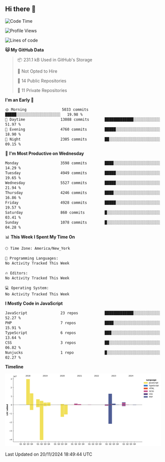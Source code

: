 ## Hi there 👋

<!--START_SECTION:waka-->
![Code Time](http://img.shields.io/badge/Code%20Time-313%20hrs%201%20min-blue)

![Profile Views](http://img.shields.io/badge/Profile%20Views-0-blue)

![Lines of code](https://img.shields.io/badge/From%20Hello%20World%20I%27ve%20Written-80.2%20million%20lines%20of%20code-blue)

**🐱 My GitHub Data** 

> 📦 231.1 kB Used in GitHub's Storage 
 > 
> 🚫 Not Opted to Hire
 > 
> 📜 14 Public Repositories 
 > 
> 🔑 11 Private Repositories 
 > 
**I'm an Early 🐤** 

```text
🌞 Morning                5033 commits        █████░░░░░░░░░░░░░░░░░░░░   19.98 % 
🌆 Daytime                13088 commits       █████████████░░░░░░░░░░░░   51.97 % 
🌃 Evening                4760 commits        █████░░░░░░░░░░░░░░░░░░░░   18.90 % 
🌙 Night                  2305 commits        ██░░░░░░░░░░░░░░░░░░░░░░░   09.15 % 
```
📅 **I'm Most Productive on Wednesday** 

```text
Monday                   3598 commits        ████░░░░░░░░░░░░░░░░░░░░░   14.29 % 
Tuesday                  4949 commits        █████░░░░░░░░░░░░░░░░░░░░   19.65 % 
Wednesday                5527 commits        █████░░░░░░░░░░░░░░░░░░░░   21.94 % 
Thursday                 4246 commits        ████░░░░░░░░░░░░░░░░░░░░░   16.86 % 
Friday                   4928 commits        █████░░░░░░░░░░░░░░░░░░░░   19.57 % 
Saturday                 860 commits         █░░░░░░░░░░░░░░░░░░░░░░░░   03.41 % 
Sunday                   1078 commits        █░░░░░░░░░░░░░░░░░░░░░░░░   04.28 % 
```


📊 **This Week I Spent My Time On** 

```text
🕑︎ Time Zone: America/New_York

💬 Programming Languages: 
No Activity Tracked This Week

🔥 Editors: 
No Activity Tracked This Week

💻 Operating System: 
No Activity Tracked This Week
```

**I Mostly Code in JavaScript** 

```text
JavaScript               23 repos            █████████████░░░░░░░░░░░░   52.27 % 
PHP                      7 repos             ████░░░░░░░░░░░░░░░░░░░░░   15.91 % 
TypeScript               6 repos             ███░░░░░░░░░░░░░░░░░░░░░░   13.64 % 
CSS                      3 repos             ██░░░░░░░░░░░░░░░░░░░░░░░   06.82 % 
Nunjucks                 1 repo              █░░░░░░░░░░░░░░░░░░░░░░░░   02.27 % 
```



**Timeline**

![Lines of Code chart](https://raw.githubusercontent.com/wilbertcaba/wilbertcaba/main/assets/bar_graph.png)


 Last Updated on 20/11/2024 18:49:44 UTC
<!--END_SECTION:waka-->

<!--
**wilbertcaba/wilbertcaba** is a ✨ _special_ ✨ repository because its `README.md` (this file) appears on your GitHub profile.

Here are some ideas to get you started:

- 🔭 I’m currently working on ...
- 🌱 I’m currently learning ...
- 👯 I’m looking to collaborate on ...
- 🤔 I’m looking for help with ...
- 💬 Ask me about ...
- 📫 How to reach me: ...
- 😄 Pronouns: ...
- ⚡ Fun fact: ...
-->
